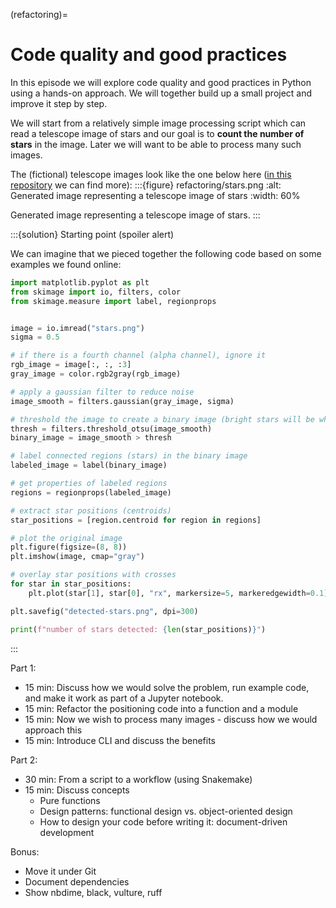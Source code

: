 (refactoring)=

# Code quality and good practices

In this episode we will explore code quality and good practices in Python using
a hands-on approach. We will together build up a small project and improve it
step by step.

We will start from a relatively simple image processing script which can read a
telescope image of stars and our goal is to **count the number of stars** in
the image. Later we will want to be able to process many such images.

The (fictional) telescope images look like the one below here ([in this
repository](https://github.com/workshop-material/random-star-images) we can find more):
:::{figure} refactoring/stars.png
:alt: Generated image representing a telescope image of stars
:width: 60%

Generated image representing a telescope image of stars.
:::

:::{solution} Starting point (spoiler alert)

We can imagine that we pieced together the following code
based on some examples we found online:
```python
import matplotlib.pyplot as plt
from skimage import io, filters, color
from skimage.measure import label, regionprops


image = io.imread("stars.png")
sigma = 0.5

# if there is a fourth channel (alpha channel), ignore it
rgb_image = image[:, :, :3]
gray_image = color.rgb2gray(rgb_image)

# apply a gaussian filter to reduce noise
image_smooth = filters.gaussian(gray_image, sigma)

# threshold the image to create a binary image (bright stars will be white, background black)
thresh = filters.threshold_otsu(image_smooth)
binary_image = image_smooth > thresh

# label connected regions (stars) in the binary image
labeled_image = label(binary_image)

# get properties of labeled regions
regions = regionprops(labeled_image)

# extract star positions (centroids)
star_positions = [region.centroid for region in regions]

# plot the original image
plt.figure(figsize=(8, 8))
plt.imshow(image, cmap="gray")

# overlay star positions with crosses
for star in star_positions:
    plt.plot(star[1], star[0], "rx", markersize=5, markeredgewidth=0.1)

plt.savefig("detected-stars.png", dpi=300)

print(f"number of stars detected: {len(star_positions)}")
```
:::


Part 1:
- 15 min: Discuss how we would solve the problem, run example code, and make it work
  as part of a Jupyter notebook.
- 15 min: Refactor the positioning code into a function and a module
- 15 min: Now we wish to process many images - discuss how we would approach this
- 15 min: Introduce CLI and discuss the benefits

Part 2:
- 30 min: From a script to a workflow (using Snakemake)
- 15 min: Discuss concepts
  - Pure functions
  - Design patterns: functional design vs. object-oriented design
  - How to design your code before writing it: document-driven development

Bonus:
- Move it under Git
- Document dependencies
- Show nbdime, black, vulture, ruff
